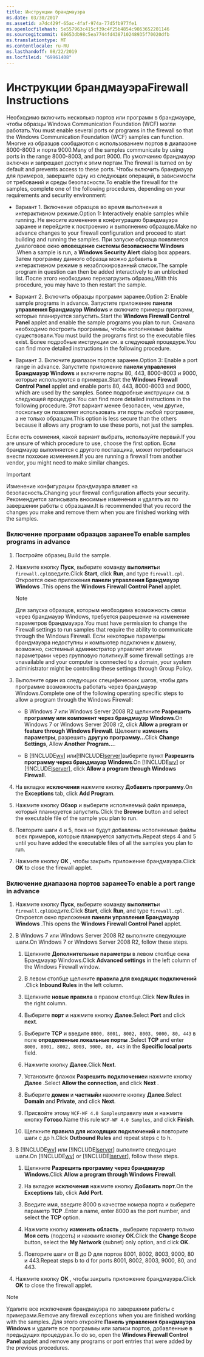 ```yaml
---
title: Инструкции брандмауэра
ms.date: 03/30/2017
ms.assetid: a7dc429f-65ac-4faf-974a-77d5fb977fe1
ms.openlocfilehash: 5e557963c415cf39c4f25b4854c9863652201146
ms.sourcegitcommit: 68653db98c5ea7744fd438710248935f70020dfb
ms.translationtype: MT
ms.contentlocale: ru-RU
ms.lasthandoff: 08/22/2019
ms.locfileid: "69961408"
---
```

# <a name="firewall-instructions"></a><span data-ttu-id="22f4c-102">Инструкции брандмауэра</span><span class="sxs-lookup"><span data-stu-id="22f4c-102">Firewall Instructions</span></span>
<span data-ttu-id="22f4c-103">Необходимо включить несколько портов или программ в брандмауэре, чтобы образцы Windows Communication Foundation (WCF) могли работать.</span><span class="sxs-lookup"><span data-stu-id="22f4c-103">You must enable several ports or programs in the firewall so that the Windows Communication Foundation (WCF) samples can function.</span></span> <span data-ttu-id="22f4c-104">Многие из образцов сообщаются с использованием портов в диапазоне 8000-8003 и порта 9000.</span><span class="sxs-lookup"><span data-stu-id="22f4c-104">Many of the samples communicate by using ports in the range 8000-8003, and port 9000.</span></span> <span data-ttu-id="22f4c-105">По умолчанию брандмауэр включен и запрещает доступ к этим портам.</span><span class="sxs-lookup"><span data-stu-id="22f4c-105">The firewall is turned on by default and prevents access to these ports.</span></span> <span data-ttu-id="22f4c-106">Чтобы включить брандмауэр для примеров, завершите одну из следующих операций, в зависимости от требований и среды безопасности.</span><span class="sxs-lookup"><span data-stu-id="22f4c-106">To enable the firewall for the samples, complete one of the following procedures, depending on your requirements and security environment:</span></span>  
  
- <span data-ttu-id="22f4c-107">Вариант 1. Включение образцов во время выполнения в интерактивном режиме.</span><span class="sxs-lookup"><span data-stu-id="22f4c-107">Option 1: Interactively enable samples while running.</span></span> <span data-ttu-id="22f4c-108">Не вносите изменения в конфигурацию брандмауэра заранее и перейдите к построению и выполнению образцов.</span><span class="sxs-lookup"><span data-stu-id="22f4c-108">Make no advance changes to your firewall configuration and proceed to start building and running the samples.</span></span> <span data-ttu-id="22f4c-109">При запуске образца появляется диалоговое окно **оповещение системы безопасности Windows** .</span><span class="sxs-lookup"><span data-stu-id="22f4c-109">When a sample is run, a **Windows Security Alert** dialog box appears.</span></span> <span data-ttu-id="22f4c-110">Затем программу данного образца можно добавить в интерактивном режиме в незаблокированный список.</span><span class="sxs-lookup"><span data-stu-id="22f4c-110">The sample program in question can then be added interactively to an unblocked list.</span></span> <span data-ttu-id="22f4c-111">После этого необходимо перезагрузить образец.</span><span class="sxs-lookup"><span data-stu-id="22f4c-111">With this procedure, you may have to then restart the sample.</span></span>  
  
- <span data-ttu-id="22f4c-112">Вариант 2. Включить образцы программ заранее.</span><span class="sxs-lookup"><span data-stu-id="22f4c-112">Option 2: Enable sample programs in advance.</span></span> <span data-ttu-id="22f4c-113">Запустите приложение **панели управления Брандмауэр Windows** и включите примеры программ, которые планируется запустить.</span><span class="sxs-lookup"><span data-stu-id="22f4c-113">Start the **Windows Firewall Control Panel** applet and enable the sample programs you plan to run.</span></span> <span data-ttu-id="22f4c-114">Сначала необходимо построить программы, чтобы исполняемые файлы существовали.</span><span class="sxs-lookup"><span data-stu-id="22f4c-114">You must build the programs first so the executable files exist.</span></span> <span data-ttu-id="22f4c-115">Более подробные инструкции см. в следующей процедуре.</span><span class="sxs-lookup"><span data-stu-id="22f4c-115">You can find more detailed instructions in the following procedure.</span></span>  
  
- <span data-ttu-id="22f4c-116">Вариант 3. Включите диапазон портов заранее.</span><span class="sxs-lookup"><span data-stu-id="22f4c-116">Option 3: Enable a port range in advance.</span></span> <span data-ttu-id="22f4c-117">Запустите приложение **панели управления** **Брандмауэр Windows** и включите порты 80, 443, 8000-8003 и 9000, которые используются в примерах.</span><span class="sxs-lookup"><span data-stu-id="22f4c-117">Start the **Windows Firewall** **Control Panel** applet and enable ports 80, 443, 8000-8003 and 9000, which are used by the samples.</span></span> <span data-ttu-id="22f4c-118">Более подробные инструкции см. в следующей процедуре.</span><span class="sxs-lookup"><span data-stu-id="22f4c-118">You can find more detailed instructions in the following procedure.</span></span> <span data-ttu-id="22f4c-119">Этот вариант менее безопасен, чем другие, поскольку он позволяет использовать эти порты любой программе, а не только образцам.</span><span class="sxs-lookup"><span data-stu-id="22f4c-119">This option is less secure than the others because it allows any program to use these ports, not just the samples.</span></span>  
  
 <span data-ttu-id="22f4c-120">Если есть сомнения, какой вариант выбрать, используйте первый.</span><span class="sxs-lookup"><span data-stu-id="22f4c-120">If you are unsure of which procedure to use, choose the first option.</span></span> <span data-ttu-id="22f4c-121">Если брандмауэр выполняется с другого поставщика, может потребоваться внести похожие изменения.</span><span class="sxs-lookup"><span data-stu-id="22f4c-121">If you are running a firewall from another vendor, you might need to make similar changes.</span></span>  
  
> [!IMPORTANT]
>  <span data-ttu-id="22f4c-122">Изменение конфигурации брандмауэра влияет на безопасность.</span><span class="sxs-lookup"><span data-stu-id="22f4c-122">Changing your firewall configuration affects your security.</span></span> <span data-ttu-id="22f4c-123">Рекомендуется записывать вносимые изменения и удалять их по завершении работы с образцами.</span><span class="sxs-lookup"><span data-stu-id="22f4c-123">It is recommended that you record the changes you make and remove them when you are finished working with the samples.</span></span>  
  
### <a name="to-enable-samples-programs-in-advance"></a><span data-ttu-id="22f4c-124">Включение программ образцов заранее</span><span class="sxs-lookup"><span data-stu-id="22f4c-124">To enable samples programs in advance</span></span>  
  
1. <span data-ttu-id="22f4c-125">Постройте образец.</span><span class="sxs-lookup"><span data-stu-id="22f4c-125">Build the sample.</span></span>  
  
2. <span data-ttu-id="22f4c-126">Нажмите кнопку **Пуск**, выберите команду **выполнить**и `firewall.cpl`введите.</span><span class="sxs-lookup"><span data-stu-id="22f4c-126">Click **Start**, click **Run**, and type `firewall.cpl`.</span></span> <span data-ttu-id="22f4c-127">Откроется окно приложения **панели управления Брандмауэр Windows** .</span><span class="sxs-lookup"><span data-stu-id="22f4c-127">This opens the **Windows Firewall Control Panel** applet.</span></span>  
  
    > [!NOTE]
    >  <span data-ttu-id="22f4c-128">Для запуска образцов, которым необходима возможность связи через брандмауэр Windows, требуется разрешение на изменение параметров брандмауэра.</span><span class="sxs-lookup"><span data-stu-id="22f4c-128">You must have permission to change the Firewall settings to run samples that require the ability to communicate through the Windows Firewall.</span></span> <span data-ttu-id="22f4c-129">Если некоторые параметры брандмауэра недоступны и компьютер подключен к домену, возможно, системный администратор управляет этими параметрами через групповую политику.</span><span class="sxs-lookup"><span data-stu-id="22f4c-129">If some firewall settings are unavailable and your computer is connected to a domain, your system administrator might be controlling these settings through Group Policy.</span></span>  
  
3. <span data-ttu-id="22f4c-130">Выполните один из следующих специфических шагов, чтобы дать программе возможность работать через брандмауэр Windows.</span><span class="sxs-lookup"><span data-stu-id="22f4c-130">Complete one of the following operating specific steps to allow a program through the Windows Firewall:</span></span>  
  
    - <span data-ttu-id="22f4c-131">В Windows 7 или Windows Server 2008 R2 щелкните **Разрешить программу или компонент через брандмауэр Windows**.</span><span class="sxs-lookup"><span data-stu-id="22f4c-131">On Windows 7 or Windows Server 2008 r2, click **Allow a program or feature through Windows Firewall**.</span></span> <span data-ttu-id="22f4c-132">Щелкните **изменить параметры**, разрешить **другую программу...**</span><span class="sxs-lookup"><span data-stu-id="22f4c-132">Click **Change Settings**, Allow **Another Program…**.</span></span>  
  
    - <span data-ttu-id="22f4c-133">В [!INCLUDE[wv](../../../../includes/wv-md.md)] или[!INCLUDE[lserver](../../../../includes/lserver-md.md)]выберите пункт **Разрешить программу через брандмауэр Windows**.</span><span class="sxs-lookup"><span data-stu-id="22f4c-133">On [!INCLUDE[wv](../../../../includes/wv-md.md)] or [!INCLUDE[lserver](../../../../includes/lserver-md.md)], click **Allow a program through Windows Firewall**.</span></span>  
  
4. <span data-ttu-id="22f4c-134">На вкладке **исключения** нажмите кнопку **Добавить программу**.</span><span class="sxs-lookup"><span data-stu-id="22f4c-134">On the **Exceptions** tab, click **Add Program**.</span></span>  
  
5. <span data-ttu-id="22f4c-135">Нажмите кнопку **Обзор** и выберите исполняемый файл примера, который планируется запустить.</span><span class="sxs-lookup"><span data-stu-id="22f4c-135">Click the **Browse** button and select the executable file of the sample you plan to run.</span></span>  
  
6. <span data-ttu-id="22f4c-136">Повторите шаги 4 и 5, пока не будут добавлены исполняемые файлы всех примеров, которые планируется запустить.</span><span class="sxs-lookup"><span data-stu-id="22f4c-136">Repeat steps 4 and 5 until you have added the executable files of all the samples you plan to run.</span></span>  
  
7. <span data-ttu-id="22f4c-137">Нажмите кнопку **ОК** , чтобы закрыть приложение брандмауэра.</span><span class="sxs-lookup"><span data-stu-id="22f4c-137">Click **OK** to close the firewall applet.</span></span>  
  
### <a name="to-enable-a-port-range-in-advance"></a><span data-ttu-id="22f4c-138">Включение диапазона портов заранее</span><span class="sxs-lookup"><span data-stu-id="22f4c-138">To enable a port range in advance</span></span>  
  
1. <span data-ttu-id="22f4c-139">Нажмите кнопку **Пуск**, выберите команду **выполнить**и `firewall.cpl`введите.</span><span class="sxs-lookup"><span data-stu-id="22f4c-139">Click **Start**, click **Run**, and type `firewall.cpl`.</span></span> <span data-ttu-id="22f4c-140">Откроется окно приложения **панели управления Брандмауэр Windows** .</span><span class="sxs-lookup"><span data-stu-id="22f4c-140">This opens the **Windows Firewall Control Panel** applet.</span></span>  
  
2. <span data-ttu-id="22f4c-141">В Windows 7 или Windows Server 2008 R2 выполните следующие шаги.</span><span class="sxs-lookup"><span data-stu-id="22f4c-141">On Windows 7 or Windows Server 2008 R2, follow these steps.</span></span>  
  
    1. <span data-ttu-id="22f4c-142">Щелкните **Дополнительные параметры** в левом столбце окна Брандмауэр Windows.</span><span class="sxs-lookup"><span data-stu-id="22f4c-142">Click **Advanced settings** in the left column of the Windows Firewall window.</span></span>  
  
    2. <span data-ttu-id="22f4c-143">В левом столбце щелкните **правила для входящих подключений** .</span><span class="sxs-lookup"><span data-stu-id="22f4c-143">Click **Inbound Rules** in the left column.</span></span>  
  
    3. <span data-ttu-id="22f4c-144">Щелкните **новые правила** в правом столбце.</span><span class="sxs-lookup"><span data-stu-id="22f4c-144">Click **New Rules** in the right column.</span></span>  
  
    4. <span data-ttu-id="22f4c-145">Выберите **порт** и нажмите кнопку **Далее**.</span><span class="sxs-lookup"><span data-stu-id="22f4c-145">Select **Port** and click **next**.</span></span>  
  
    5. <span data-ttu-id="22f4c-146">Выберите **TCP** и введите `8000, 8001, 8002, 8003, 9000, 80, 443` в поле **определенные локальные порты** .</span><span class="sxs-lookup"><span data-stu-id="22f4c-146">Select **TCP** and enter `8000, 8001, 8002, 8003, 9000, 80, 443` in the **Specific local ports** field.</span></span>  
  
    6. <span data-ttu-id="22f4c-147">Нажмите кнопку **Далее**.</span><span class="sxs-lookup"><span data-stu-id="22f4c-147">Click **Next**.</span></span>  
  
    7. <span data-ttu-id="22f4c-148">Установите флажок **Разрешить подключение**и нажмите кнопку **Далее** .</span><span class="sxs-lookup"><span data-stu-id="22f4c-148">Select **Allow the connection**, and click **Next** .</span></span>  
  
    8. <span data-ttu-id="22f4c-149">Выберите **домен** и **частный**и нажмите кнопку **Далее**.</span><span class="sxs-lookup"><span data-stu-id="22f4c-149">Select **Domain** and **Private**, and click **Next**.</span></span>  
  
    9. <span data-ttu-id="22f4c-150">Присвойте этому `WCF-WF 4.0 Samples`правилу имя и нажмите кнопку **Готово**.</span><span class="sxs-lookup"><span data-stu-id="22f4c-150">Name this rule `WCF-WF 4.0 Samples`, and click **Finish**.</span></span>  
  
    10. <span data-ttu-id="22f4c-151">Щелкните **правила для исходящих подключений** и повторите шаги c до h.</span><span class="sxs-lookup"><span data-stu-id="22f4c-151">Click **Outbound Rules** and repeat steps c to h.</span></span>  
  
3. <span data-ttu-id="22f4c-152">В [!INCLUDE[wv](../../../../includes/wv-md.md)] или [!INCLUDE[lserver](../../../../includes/lserver-md.md)] выполните следующие шаги.</span><span class="sxs-lookup"><span data-stu-id="22f4c-152">On [!INCLUDE[wv](../../../../includes/wv-md.md)] or [!INCLUDE[lserver](../../../../includes/lserver-md.md)], follow these steps.</span></span>  
  
    1. <span data-ttu-id="22f4c-153">Щелкните **Разрешить программу через брандмауэр Windows**.</span><span class="sxs-lookup"><span data-stu-id="22f4c-153">Click **Allow a program through Windows Firewall**.</span></span>  
  
    2. <span data-ttu-id="22f4c-154">На вкладке **исключения** нажмите кнопку **Добавить порт**.</span><span class="sxs-lookup"><span data-stu-id="22f4c-154">On the **Exceptions** tab, click **Add Port**.</span></span>  
  
    3. <span data-ttu-id="22f4c-155">Введите имя, введите 8000 в качестве номера порта и выберите параметр **TCP** .</span><span class="sxs-lookup"><span data-stu-id="22f4c-155">Enter a name, enter 8000 as the port number, and select the **TCP** option.</span></span>  
  
    4. <span data-ttu-id="22f4c-156">Нажмите кнопку **изменить область** , выберите параметр только **Моя сеть** (подсеть) и нажмите кнопку **ОК**.</span><span class="sxs-lookup"><span data-stu-id="22f4c-156">Click the **Change Scope** button, select the **My Network** (subnet) only option, and click **OK**.</span></span>  
  
    5. <span data-ttu-id="22f4c-157">Повторите шаги от B до D для портов 8001, 8002, 8003, 9000, 80 и 443.</span><span class="sxs-lookup"><span data-stu-id="22f4c-157">Repeat steps b to d for ports 8001, 8002, 8003, 9000, 80, and 443.</span></span>  
  
4. <span data-ttu-id="22f4c-158">Нажмите кнопку **ОК** , чтобы закрыть приложение брандмауэра.</span><span class="sxs-lookup"><span data-stu-id="22f4c-158">Click **OK** to close the firewall applet.</span></span>  
  
> [!NOTE]
> <span data-ttu-id="22f4c-159">Удалите все исключения брандмауэра по завершении работы с примерами.</span><span class="sxs-lookup"><span data-stu-id="22f4c-159">Remove any firewall exceptions when you are finished working with the samples.</span></span> <span data-ttu-id="22f4c-160">Для этого откройте **Панель управления брандмауэра Windows** и удалите все программы или записи портов, добавленные в предыдущих процедурах.</span><span class="sxs-lookup"><span data-stu-id="22f4c-160">To do so, open the **Windows Firewall Control Panel** applet and remove any programs or port entries that were added by the previous procedures.</span></span>
